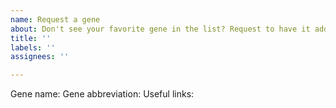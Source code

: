 ```yaml
---
name: Request a gene
about: Don't see your favorite gene in the list? Request to have it adde.
title: ''
labels: ''
assignees: ''

---
```


Gene name: 
Gene abbreviation:
Useful links:
